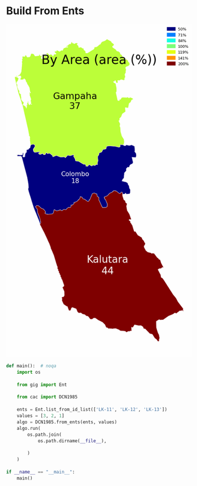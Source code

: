 # Build From Ents

<p  align="center">
    <img src="https://raw.githubusercontent.com/nuuuwan/continuous_area_cartograms/main/examples/build_from_ents/output/animated.gif" alt="alt" />
</p>

```python
def main():  # noqa
    import os

    from gig import Ent

    from cac import DCN1985

    ents = Ent.list_from_id_list(['LK-11', 'LK-12', 'LK-13'])
    values = [3, 2, 1]
    algo = DCN1985.from_ents(ents, values)
    algo.run(
        os.path.join(
            os.path.dirname(__file__),
            
        )
    )

if __name__ == "__main__":
    main()

```
